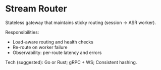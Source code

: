 # Stream Router

Stateless gateway that maintains sticky routing (session → ASR worker).

Responsibilities:
- Load-aware routing and health checks
- Re-route on worker failure
- Observability: per-route latency and errors

Tech (suggested): Go or Rust; gRPC + WS; Consistent hashing.
